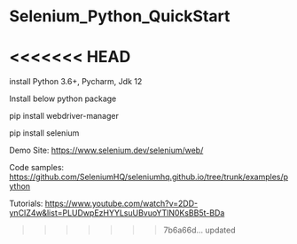 # Selenium_Python_QuickStart
<<<<<<< HEAD
=======

install Python 3.6+, Pycharm, Jdk 12

Install below python package

pip install webdriver-manager

pip install selenium

Demo Site: https://www.selenium.dev/selenium/web/

Code samples: https://github.com/SeleniumHQ/seleniumhq.github.io/tree/trunk/examples/python

Tutorials: https://www.youtube.com/watch?v=2DD-ynCIZ4w&list=PLUDwpEzHYYLsuUBvuoYTlN0KsBB5t-BDa
>>>>>>> 7b6a66d... updated
